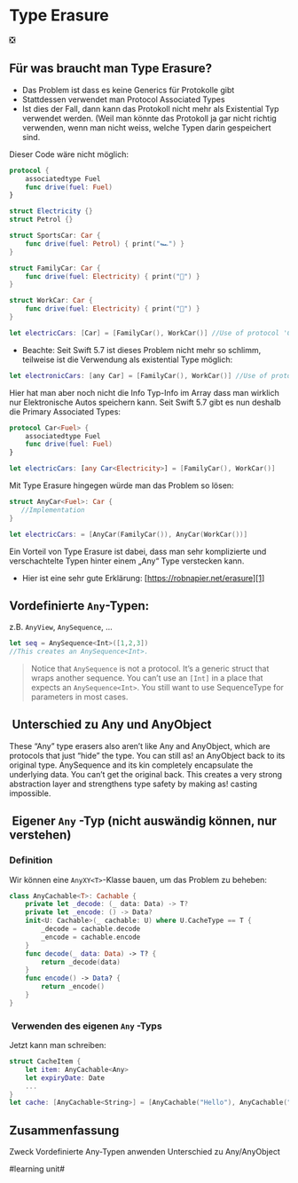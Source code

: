 # Type Erasure
❎

## Für was braucht man Type Erasure?

 - Das Problem ist dass es keine Generics für Protokolle gibt
- Stattdessen verwendet man Protocol Associated Types
- Ist dies der Fall, dann kann das Protokoll nicht mehr als Existential Typ verwendet werden. (Weil man könnte das Protokoll ja gar nicht richtig verwenden, wenn man nicht weiss, welche Typen darin gespeichert sind.


Dieser Code wäre nicht möglich:

```swift
protocol {
    associatedtype Fuel
    func drive(fuel: Fuel)
}

struct Electricity {}
struct Petrol {}

struct SportsCar: Car {
    func drive(fuel: Petrol) { print("🏎️") }
}

struct FamilyCar: Car {
    func drive(fuel: Electricity) { print("🚗") }
}

struct WorkCar: Car {
    func drive(fuel: Electricity) { print("🚙") }
}

let electricCars: [Car] = [FamilyCar(), WorkCar()] //Use of protocol 'Car' as a type must be written 'any Car'
```

- Beachte: Seit Swift 5.7 ist dieses Problem nicht mehr so schlimm, teilweise ist die Verwendung als existential Type möglich:

```swift
let electronicCars: [any Car] = [FamilyCar(), WorkCar()] //Use of protocol 'Car' as a type must be written 'any Car'
```

Hier hat man aber noch nicht die Info Typ-Info im Array dass man wirklich nur Elektronische Autos speichern kann. Seit Swift 5.7 gibt es nun deshalb die Primary Associated Types:

```swift
protocol Car<Fuel> {
    associatedtype Fuel
    func drive(fuel: Fuel)
}

let electricCars: [any Car<Electricity>] = [FamilyCar(), WorkCar()]
```


Mit Type Erasure hingegen würde man das Problem so lösen:

```swift
struct AnyCar<Fuel>: Car {
   //Implementation
}

let electricCars: = [AnyCar(FamilyCar()), AnyCar(WorkCar())]
```

Ein Vorteil von Type Erasure ist dabei, dass man sehr komplizierte und verschachtelte Typen hinter einem „Any“ Type verstecken kann.

- Hier ist eine sehr gute Erklärung: [https://robnapier.net/erasure][1]



## Vordefinierte `Any`-Typen:

z.B. `AnyView`, `AnySequence`, …

```swift
let seq = AnySequence<Int>([1,2,3])
//This creates an AnySequence<Int>.
```

> Notice that `AnySequence` is not a protocol. It’s a generic struct that wraps another sequence. You can’t use an `[Int]` in a place that expects an `AnySequence<Int>`. You still want to use SequenceType for parameters in most cases.

##  Unterschied zu Any und AnyObject

These “Any” type erasers also aren’t like Any and AnyObject, which are protocols that just “hide” the type. You can still as! an AnyObject back to its original type. AnySequence and its kin completely encapsulate the underlying data. You can’t get the original back. This creates a very strong abstraction layer and strengthens type safety by making as! casting impossible.


##  Eigener `Any` -Typ (nicht auswändig können, nur verstehen)

### Definition
Wir können eine `AnyXY<T>`-Klasse bauen, um das Problem zu beheben:

```swift
class AnyCachable<T>: Cachable {    
    private let _decode: (_ data: Data) -> T?
    private let _encode: () -> Data?
    init<U: Cachable>(_ cachable: U) where U.CacheType == T {
        _decode = cachable.decode
        _encode = cachable.encode
    }
    func decode(_ data: Data) -> T? {
        return _decode(data)
    }
    func encode() -> Data? {
        return _encode()
    }
}
```


###  Verwenden des eigenen `Any` -Typs

Jetzt kann man schreiben:

```swift
struct CacheItem {
    let item: AnyCachable<Any>
    let expiryDate: Date
    ...
}
let cache: [AnyCachable<String>] = [AnyCachable("Hello"), AnyCachable("World")]
```


## Zusammenfassung
Zweck
Vordefinierte Any-Typen anwenden
Unterschied zu Any/AnyObject

[1]:	https://robnapier.net/erasure

#learning unit#